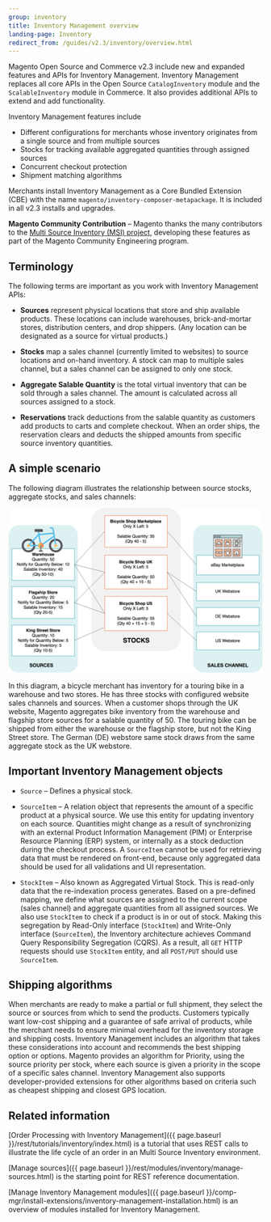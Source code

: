 ```yaml
---
group: inventory
title: Inventory Management overview
landing-page: Inventory
redirect_from: /guides/v2.3/inventory/overview.html
---
```


Magento Open Source and Commerce v2.3 include new and expanded features and APIs for Inventory Management. Inventory Management replaces all core APIs in the Open Source `CatalogInventory` module and the `ScalableInventory` module in Commerce. It also provides additional APIs to extend and add functionality.

Inventory Management features include

* Different configurations for merchants whose inventory originates from a single source and from multiple sources
* Stocks for tracking available aggregated quantities through assigned sources
* Concurrent checkout protection
* Shipment matching algorithms

Merchants install Inventory Management as a Core Bundled Extension (CBE) with the name `magento/inventory-composer-metapackage`. It is included in all v2.3 installs and upgrades.

**Magento Community Contribution** – Magento thanks the many contributors to the [Multi Source Inventory (MSI) project]( https://github.com/magento-engcom/msi), developing these features as part of the Magento Community Engineering program.

## Terminology

The following terms are important as you work with Inventory Management APIs:

* **Sources** represent physical locations that store and ship available products. These locations can include warehouses, brick-and-mortar stores, distribution centers, and drop shippers. (Any location can be designated as a source for virtual products.)

* **Stocks** map a sales channel (currently limited to websites) to source locations and on-hand inventory. A stock can map to multiple sales channel, but a sales channel can be assigned to only one stock.

* **Aggregate Salable Quantity** is the total virtual inventory that can be sold through a sales channel. The amount is calculated across all sources assigned to a stock.

* **Reservations** track deductions from the salable quantity as customers add products to carts and complete checkout. When an order ships, the reservation clears and deducts the shipped amounts from specific source inventory quantities.


## A simple scenario

The following diagram illustrates the relationship between source stocks, aggregate stocks, and sales channels:

![Source and aggregate stock](images/inventory-diagram-stock.png)

In this diagram, a bicycle merchant has inventory for a touring bike in a warehouse and two stores. He has three stocks with configured website sales channels and sources. When a customer shops through the UK website, Magento aggregates bike inventory from the warehouse and flagship store sources for a salable quantity of 50. The touring bike can be shipped from either the warehouse or the flagship store, but not the King Street store. The German (DE) webstore same stock draws from the same aggregate stock as the UK webstore.


## Important Inventory Management objects

* `Source` – Defines a physical stock.

* `SourceItem` – A relation object that represents the amount of a specific product at a physical source. We use this entity for updating inventory on each source. Quantities might change as a result of synchronizing with an external Product Information Management (PIM) or Enterprise Resource Planning (ERP) system, or internally as a stock deduction during the checkout process. A `SourceItem` cannot be used for retrieving data that must be rendered on front-end, because only aggregated data should be used for all validations and UI representation.

* `StockItem` – Also known as Aggregated Virtual Stock. This is read-only data that the re-indexation process generates. Based on a pre-defined mapping, we define what sources are assigned to the current scope (sales channel) and aggregate quantities from all assigned sources. We also use `StockItem` to check if a product is in or out of stock.  Making this segregation by Read-Only interface (`StockItem`) and Write-Only interface (`SourceItem`), the Inventory architecture achieves Command Query Responsibility Segregation (CQRS). As a result, all `GET` HTTP requests should use `StockItem` entity, and all `POST/PUT` should use `SourceItem`.

## Shipping algorithms

When merchants are ready to make a partial or full shipment, they select the source or sources from which to send the products. Customers typically want low-cost shipping and a guarantee of safe arrival of products, while the merchant needs to ensure minimal overhead for the inventory storage and shipping costs. Inventory Management includes an algorithm that takes these considerations into account and recommends the best shipping option or options. Magento provides an algorithm for Priority, using the source priority per stock, where each source is given a priority in the scope of a specific sales channel. Inventory Management also supports developer-provided extensions for other algorithms based on criteria such as cheapest shipping and closest GPS location.

## Related information

[Order Processing with Inventory Management]({{ page.baseurl }}/rest/tutorials/inventory/index.html) is a tutorial that uses REST calls to illustrate the life cycle of an order in an Multi Source Inventory environment.

[Manage sources]({{ page.baseurl }}/rest/modules/inventory/manage-sources.html) is the starting point for REST reference documentation.

[Manage Inventory Management modules]({{ page.baseurl }}/comp-mgr/install-extensions/inventory-management-installation.html) is an overview of modules installed for Inventory Management.